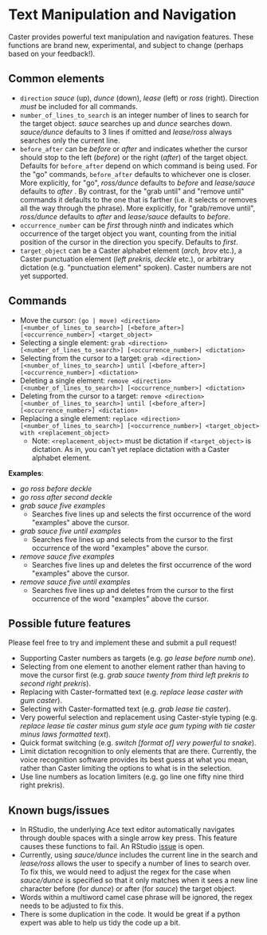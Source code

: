 # Text Manipulation and Navigation

Caster provides powerful text manipulation and navigation features. These functions are brand new, experimental, and subject to change (perhaps based on your feedback!).

## Common elements

- `direction` _sauce_ (up), _dunce_ (down), _lease_ (left) or _ross_ (right). Direction _must_ be included for all commands.
- `number_of_lines_to_search` is an integer number of lines to search for the target object. _sauce_ searches up and _dunce_ searches down. _sauce/dunce_ defaults to 3 lines if omitted and _lease/ross_ always searches only the current line.
- `before_after` can be _before_ or _after_ and indicates whether the cursor should stop to the left (_before_) or the right (_after_) of the target object. Defaults for `before_after` depend on which command is being used. For the "go" commands, `before_after` defaults to whichever one is closer. More explicitly, for "go", _ross/dunce_ defaults to _before_ and _lease/sauce_ defaults to _after_ .  By contrast, for the "grab until" and "remove until" commands it defaults to the one that is farther (i.e. it selects or removes all the way through the phrase). More explicitly, for "grab/remove until", _ross/dunce_ defaults to _after_ and _lease/sauce_ defaults to _before_. 
- `occurrence_number` can be _first_ through _ninth_ and indicates which occurrence of the target object you want, counting from the initial position of the cursor in the direction you specify. Defaults to _first_.
- `target_object` can be a Caster alphabet element (_arch, brov_ etc.), a Caster punctuation element (_left prekris, deckle_ etc.), or arbitrary dictation (e.g. "punctuation element" spoken). Caster numbers are not yet supported.

## Commands

- Move the cursor: `(go | move) <direction> [<number_of_lines_to_search>] [<before_after>] [<occurrence_number>] <target_object>` 
- Selecting a single element: `grab <direction> [<number_of_lines_to_search>] [<occurrence_number>] <dictation>`
- Selecting from the cursor to a target: `grab <direction> [<number_of_lines_to_search>] until [<before_after>] [<occurrence_number>] <dictation>`
- Deleting a single element: `remove <direction> [<number_of_lines_to_search>] [<occurrence_number>] <dictation>`
- Deleting from the cursor to a target: `remove <direction> [<number_of_lines_to_search>] until [<before_after>] [<occurrence_number>] <dictation>`
- Replacing a single element: `replace <direction>  [<number_of_lines_to_search>] [<occurrence_number>] <target_object> with <replacement_object>`
    - Note: `<replacement_object>` must be dictation if `<target_object>` is dictation. As in, you can't yet replace dictation with a Caster alphabet element.

**Examples**:

- _go ross before deckle_
- _go ross after second deckle_
- _grab sauce five examples_
    - Searches five lines up and selects the first occurrence of the word "examples" above the cursor.
- _grab sauce five until examples_
    - Searches five lines up and selects from the cursor to the first occurrence of the word "examples" above the cursor.
- _remove sauce five examples_
    - Searches five lines up and deletes the first occurrence of the word "examples" above the cursor.
- _remove sauce five until examples_
    - Searches five lines up and deletes from the cursor to the first occurrence of the word "examples" above the cursor.

## Possible future features
Please feel free to try and implement these and submit a pull request!
- Supporting Caster numbers as targets (e.g. _go lease before numb one_).
- Selecting from one element to another element rather than having to move the cursor first (e.g. _grab sauce twenty from third left prekris to second right prekris_).
- Replacing with Caster-formatted text (e.g. _replace lease caster with gum caster_).
- Selecting with Caster-formatted text (e.g. _grab lease tie caster_).
- Very powerful selection and replacement using Caster-style typing (e.g. _replace lease tie caster minus gum style ace gum typing with tie caster minus laws formatted text_).
- Quick format switching (e.g. _switch [format of] very powerful to snake_).
- Limit dictation recognition to only elements that are there. Currently, the voice recognition software provides its best guess at what you mean, rather than Caster limiting the options to what is in the selection.
- Use line numbers as location limiters (e.g. go line one fifty nine third right prekris).

## Known bugs/issues
- In RStudio, the underlying Ace text editor automatically navigates through double spaces with a single arrow key press. This feature causes these functions to fail. An RStudio [issue](https://github.com/rstudio/rstudio/issues/4934) is open.
- Currently, using _sauce/dunce_ includes the current line in the search and _lease/ross_ allows the user to specify a number of lines to search over. To fix this, we would need to adjust the regex for the case when _sauce/dunce_ is specified so that it only matches when it sees a new line character before (for _dunce_) or after (for _sauce_) the target object.
- Words within a multiword camel case phrase will be ignored, the regex needs to be adjusted to fix this.
- There is some duplication in the code. It would be great if a python expert was able to help us tidy the code up a bit.
